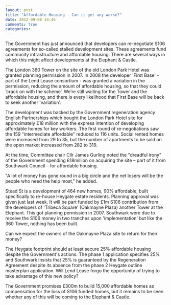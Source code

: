 ```yaml
---
layout: post
title: "Affordable Housing - Can it get any worse?"
date: 2012-09-08 14:46
comments: true
categories: 
---
```


The Government has just announced that developers can re-negotiate S106 agreements for so-called stalled development sites. These agreements fund community infrastructure and affordable housing. There are several ways in which this might affect developments at the Elephant & Castle. 

The London 360 Tower on the site of the old London Park Hotel was granted planning permission in 2007.  In 2008 the developer 'First Base' - part of the Lend Lease consortium - was granted a variation in the permission, reducing the amount of affordable housing, so that they could ‘crack on with the scheme’.  We’re still waiting for the Tower and the affordable housing, and there is every likelihood that First Base will be back to seek another 'variation'. 

The development was backed by the Government regeneration agency English Partnerships which bought the London Park Hotel site for approximately £18 million with the express intention of developing affordable homes for key workers.
The first round of re-negotiations saw the 159 "intermediate affordable" reduced to 116 units. Social rented homes were increased from 29 to 35, but the number of apartments to be sold on the open market increased from 282 to 319.

At the time, Committee chair Cllr James Gurling noted the "dreadful irony" of the Government spending £18million on acquiring the site – part of it from Southwark Council – for affordable housing.

"A lot of money has gone round in a big circle and the net losers will be the people who need the help most," he added. 

Stead St is a development of 464 new homes, 90% affordable, built specifically to re-house Heygate estate residents. Planning approval was given just last week. It will be part funded by £1m S106 contribution from the developers of 'Tribeca Square' (Oakmayne Plaza) another Tower at the Elephant. This got planning permission in 2007. Southwark were due to receive the S106 money in two tranches upon 'implementation' but like the 360 Tower, nothing has been built.

Can we expect the owners of the Oakmayne Plaza site to return for their money?

The Heygate footprint should at least secure 25% affordable housing despite the Government's actions. The phase 1 application specifies 25% and Southwark insists that 25% is guaranteed by the Regeneration Agreement despite its absence from the phase 2 Heygate outline masterplan application. Will Lend Lease forgo the opportunity of trying to take advantage of this new policy?

The Government promises £300m to build 15,000 affordable homes as compensation for the loss of S106 funded homes, but it remains to be seen whether any of this will be coming to the Elephant & Castle.

 
